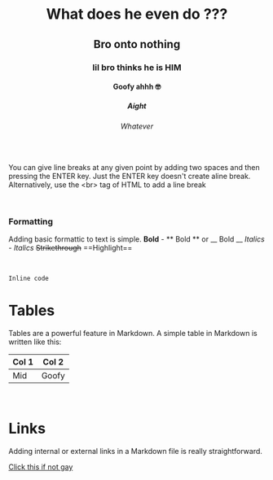 <h1 align="center"> What does he even do ??? </h1>
<h2 align="center"> Bro onto nothing </h2>
<h3 align="center"> lil bro thinks he is HIM </h3>
<h4 align="center"> Goofy ahhh 🤓 </h4>
<h5 align="center"> Aight </h5>
<h6 align="center"> Whatever </h6> 

<br>

You can give line breaks at any given point by adding two spaces and then pressing the ENTER key.
Just the ENTER key doesn't create aline break. Alternatively, use the &lt;br&gt; tag of HTML to add a line break

<br>

### Formatting
Adding basic formattic to text is simple.
**Bold** - ** Bold ** or __ Bold __
*Italics* - _Italics_
~~Strikethrough~~
==Highlight== 

<br>

```Inline code```

# Tables

Tables are a powerful feature in Markdown. A simple table in Markdown is written like this:

Col 1 | Col 2
----- | -----
Mid   | Goofy

<br>

# Links

Adding internal or external links in a Markdown file is really straightforward.

[Click this if not gay](https://youtu.be/dQw4w9WgXcQ?si=nBxZ7MjhitHsEYzn)


